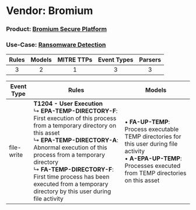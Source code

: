 Vendor: Bromium
===============
### Product: [Bromium Secure Platform](../ds_bromium_bromium_secure_platform.md)
### Use-Case: [Ransomware Detection](../../../../UseCases/uc_ransomware_detection.md)

| Rules | Models | MITRE TTPs | Event Types | Parsers |
|:-----:|:------:|:----------:|:-----------:|:-------:|
|   3   |   2    |     1      |      3      |    3    |

| Event Type | Rules                                                                                                                                                                                                                                                                                                                                                                          | Models                                                                                                                                                                          |
| ---------- | ------------------------------------------------------------------------------------------------------------------------------------------------------------------------------------------------------------------------------------------------------------------------------------------------------------------------------------------------------------------------------ | ------------------------------------------------------------------------------------------------------------------------------------------------------------------------------- |
| file-write | <b>T1204 - User Execution</b><br> ↳ <b>EPA-TEMP-DIRECTORY-F</b>: First execution of this process from a temporary directory on this asset<br> ↳ <b>EPA-TEMP-DIRECTORY-A</b>: Abnormal execution of this process from a temporary directory<br> ↳ <b>FA-TEMP-DIRECTORY-F</b>: First time process has been executed from a temporary directory by this user during file activity |  • <b>FA-UP-TEMP</b>: Process executable TEMP directories for this user during file activity<br> • <b>A-EPA-UP-TEMP</b>: Processes executed from TEMP directories on this asset |